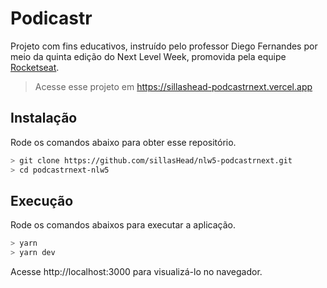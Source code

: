 # Podicastr

Projeto com fins educativos, instruído pelo professor Diego Fernandes por meio da quinta edição do Next Level Week, promovida pela equipe [Rocketseat](https://rocketseat.com.br/).

> Acesse esse projeto em https://sillashead-podcastrnext.vercel.app

## Instalação

Rode os comandos abaixo para obter esse repositório.

```bash
> git clone https://github.com/sillasHead/nlw5-podcastrnext.git
> cd podcastrnext-nlw5
```

## Execução

Rode os comandos abaixos para executar a aplicação.

```bash
> yarn
> yarn dev
```

Acesse http://localhost:3000 para visualizá-lo no navegador.
